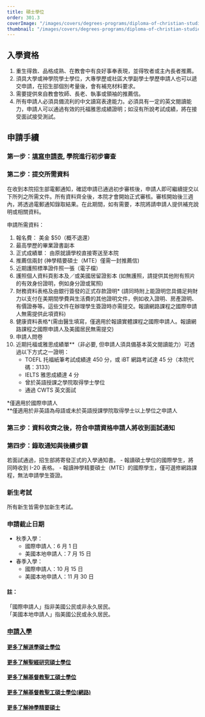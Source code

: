 ```yaml
---
title: 碩士學位
order: 301.3
coverImage: "/images/covers/degrees-programs/diploma-of-christian-studies.cover.jpg"
thumbnail: "/images/covers/degrees-programs/diploma-of-christian-studies.thumbnail.jpg"
---
```


## 入學資格

1. 重生得救、品格成熟、在教會中有良好事奉表現，並得牧者或主內長者推薦。
2. 須具大學或神學院學士學位，大專學歷或社區大學副學士學歷申請人也可以遞交申請，在招生部個別考量後，會有補充材料要求。
3. 需要提供來自教會牧師、長老、執事或領袖的推薦信。
4. 所有申請人必須具備流利的中文讀寫表達能力。必須具有一定的英文閱讀能力，申請人可以通過有效的托福雅思成績證明；如沒有所說考試成績，將在接受面試接受測試。

## 申請手續
### 第一步：[填寫申請表](https://cwts.populiweb.com/router/admissions/onlineapplications/index?application_form=2&source=3), 學院進行初步審查
### 第二步：提交所需資料

在收到本院招生部電郵通知，確認申請已通過初步審核後，申請人即可繼續提交以下所列之所需文件。所有資料齊全後，本院才會開始正式審核。審核開始後三週內，將透過電郵通知錄取結果。在此期間，如有需要，本院將請申請人提供補充說明或相關資料。

申請所需資料：

1. 報名費： 美金 $50（概不退還）
2. 最高學歷的畢業證書副本
3. 正式成績單： 由原就讀學校直接寄送至本院
4. 推薦信兩封 (神學精要碩士（MTE）僅需一封推薦信)
5. 近期護照標準證件照一張（電子檔）
6. 護照個人資料頁影本及／或美國居留證影本 (如無護照，請提供其他附有照片的有效身份證明，例如身分證或駕照)
7. 財務資料表格及由銀行簽發的正式存款證明\* (請同時附上能證明您具備足夠財力以支付在美期間學費與生活費的其他證明文件，例如收入證明、房產證明、有價證券等。這些文件在辦理學生簽證時亦需提交。報讀網路課程之國際申請人無需提供此項資料)
8. 健康資料表格\*(需由醫生填寫，僅適用於報讀實體課程之國際申請人。報讀網路課程之國際申請人及美國居民無需提交)
9. 申請人問卷
10. 近期托福或雅思成績單\*\*（非必要, 但申請人須具備基本英文閱讀能力）可透過以下方式之一證明：
    - TOEFL 托福紙筆考試成績達 450 分，或 iBT 網路考試達 45 分（本院代碼：3133）
    - IELTS 雅思成績達 4 分
    - 曾於英語授課之學院取得學士學位
    - 通過 CWTS 英文面試

\*僅適用於國際申請人 \
\*\*僅適用於非英語為母語或未於英語授課學院取得學士以上學位之申請人
### 第三步：資料收齊之後，符合申請資格申請人將收到面試通知
### 第四步：錄取通知與後續步驟
若面試通過，招生部將寄發正式的入學通知書。
    - 報讀碩士學位的國際學生，將同時收到 I-20 表格。
    - 報讀神學精要碩士（MTE）的國際學生，僅可選修網路課程，無法申請學生簽證。
### 新生考試
所有新生皆需參加新生考試。
### 申請截止日期
- 秋季入學：
    - 國際申請人：6 月 1 日
    - 美國本地申請人：7 月 15 日
- 春季入學：
    - 國際申請人：10 月 15 日
    - 美國本地申請人：11 月 30 日
#### 註：
「國際申請人」指非美國公民或非永久居民。\
「美國本地申請人」指美國公民或永久居民。
### [申請入學](https://cwts.populiweb.com/router/admissions/onlineapplications/index?application_form=2&source=3)
#### [更多了解道學碩士學位](/zh/academic/degrees-programs/master-of-divinity/)
#### [更多了解聖經研究碩士學位](/zh/academic/degrees-programs/master-of-biblical-studies/)
#### [更多了解基督教聖工碩士學位](/zh/academic/degrees-programs/master-of-christian-ministry/)
#### [更多了解基督教聖工碩士學位(網路)](/zh/academic/degrees-programs/master-of-christian-ministry-online/)
#### [更多了解神學精要碩士](/zh/academic/degrees-programs/master-of-theological-essentials/)


